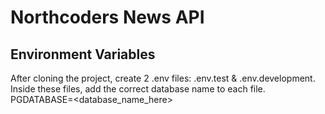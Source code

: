 # Northcoders News API

## Environment Variables

After cloning the project, create 2 .env files: .env.test & .env.development. Inside these files, add the correct database name to each file. PGDATABASE=<database_name_here>


